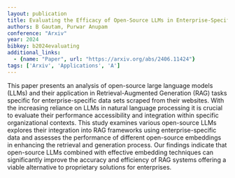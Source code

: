 ```yaml
---
layout: publication
title: Evaluating the Efficacy of Open-Source LLMs in Enterprise-Specific RAG Systems A Comparative Study of Performance and Scalability
authors: B Gautam, Purwar Anupam
conference: "Arxiv"
year: 2024
bibkey: b2024evaluating
additional_links:
  - {name: "Paper", url: "https://arxiv.org/abs/2406.11424"}
tags: ['Arxiv', 'Applications', 'A']
---
```

This paper presents an analysis of open-source large language models (LLMs) and their application in Retrieval-Augmented Generation (RAG) tasks specific for enterprise-specific data sets scraped from their websites. With the increasing reliance on LLMs in natural language processing it is crucial to evaluate their performance accessibility and integration within specific organizational contexts. This study examines various open-source LLMs explores their integration into RAG frameworks using enterprise-specific data and assesses the performance of different open-source embeddings in enhancing the retrieval and generation process. Our findings indicate that open-source LLMs combined with effective embedding techniques can significantly improve the accuracy and efficiency of RAG systems offering a viable alternative to proprietary solutions for enterprises.
